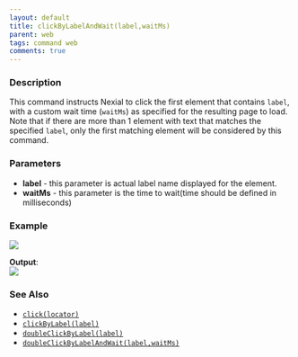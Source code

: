```yaml
---
layout: default
title: clickByLabelAndWait(label,waitMs)
parent: web
tags: command web
comments: true
---
```


### Description
This command instructs Nexial to click the first element that contains `label`, with a custom wait time (`waitMs`) as 
specified for the resulting page to load. Note that if there are more than 1 element with text that matches the 
specified `label`,  only the first matching element will be considered by this command. 


### Parameters
- **label** - this parameter is actual label name displayed for the element.
- **waitMs** - this parameter is the time to wait(time should be defined in milliseconds)


### Example
![](image/clickByLabelAndWait_01.png)

**Output**:<br/>
![](image/clickByLabelAndWait_02.png)

### See Also
- [`click(locator)`](click(locator))
- [`clickByLabel(label)`](clickByLabel(label))
- [`doubleClickByLabel(label)`](doubleClickByLabel(label))
- [`doubleClickByLabelAndWait(label,waitMs)`](doubleClickByLabelAndWait(label,waitMs))